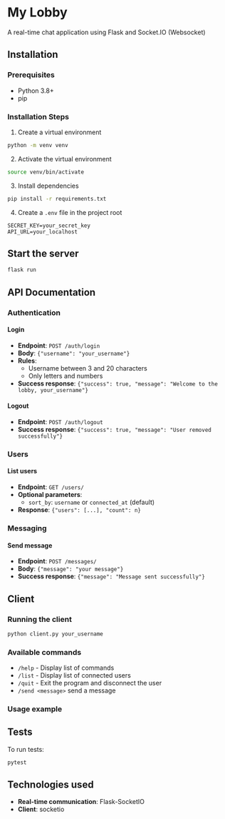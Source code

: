 # My Lobby

A real-time chat application using Flask and Socket.IO (Websocket)

## Installation

### Prerequisites
- Python 3.8+
- pip

### Installation Steps

1. Create a virtual environment
```bash
python -m venv venv
```

2. Activate the virtual environment
```bash
source venv/bin/activate
```
3. Install dependencies
```bash
pip install -r requirements.txt
```

4. Create a `.env` file in the project root

```
SECRET_KEY=your_secret_key
API_URL=your_localhost
```

## Start the server

```bash
flask run
```

## API Documentation

### Authentication

#### Login
- **Endpoint**: `POST /auth/login`
- **Body**: `{"username": "your_username"}`
- **Rules**: 
  - Username between 3 and 20 characters
  - Only letters and numbers
- **Success response**: `{"success": true, "message": "Welcome to the lobby, your_username"}`

#### Logout
- **Endpoint**: `POST /auth/logout`
- **Success response**: `{"success": true, "message": "User removed successfully"}`

### Users

#### List users
- **Endpoint**: `GET /users/`
- **Optional parameters**:
  - `sort_by`: `username` or `connected_at` (default)
- **Response**: `{"users": [...], "count": n}`

### Messaging

#### Send message
- **Endpoint**: `POST /messages/`
- **Body**: `{"message": "your message"}`
- **Success response**: `{"message": "Message sent successfully"}`

## Client

### Running the client

```bash
python client.py your_username
```

### Available commands

- `/help` - Display list of commands
- `/list` - Display list of connected users
- `/quit` - Exit the program and disconnect the user
- `/send <message>` send a message

### Usage example

## Tests

To run tests:

```bash
pytest
```

## Technologies used

- **Real-time communication**: Flask-SocketIO
- **Client**: socketio